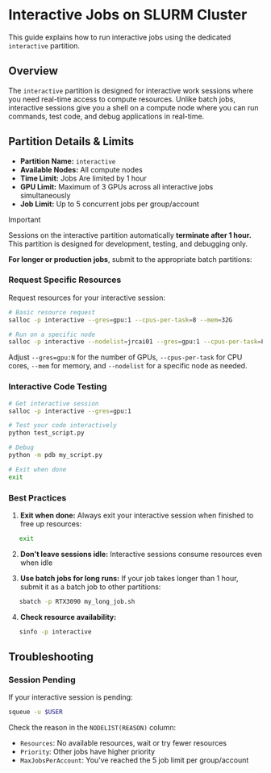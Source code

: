 # Interactive Jobs on SLURM Cluster

This guide explains how to run interactive jobs using the dedicated `interactive` partition.

## Overview

The `interactive` partition is designed for interactive work sessions where you need real-time access to compute resources. Unlike batch jobs, interactive sessions give you a shell on a compute node where you can run commands, test code, and debug applications in real-time.

## Partition Details & Limits

- **Partition Name:** `interactive`
- **Available Nodes:** All compute nodes 
- **Time Limit:** Jobs Are limited by 1 hour
- **GPU Limit:** Maximum of 3 GPUs across all interactive jobs simultaneously
- **Job Limit:** Up to 5 concurrent jobs per group/account

> [!IMPORTANT]
> 
> 
> Sessions on the interactive partition automatically **terminate after 1 hour.** This partition is designed for development, testing, and debugging only.
> 
> **For longer or production jobs**, submit to the appropriate batch partitions:


### Request Specific Resources

Request resources for your interactive session:
```bash
# Basic resource request
salloc -p interactive --gres=gpu:1 --cpus-per-task=8 --mem=32G

# Run on a specific node
salloc -p interactive --nodelist=jrcai01 --gres=gpu:1 --cpus-per-task=8 --mem=32G
```

Adjust `--gres=gpu:N` for the number of GPUs, `--cpus-per-task` for CPU cores, `--mem` for memory, and `--nodelist` for a specific node as needed.





###  Interactive Code Testing
```bash
# Get interactive session
salloc -p interactive --gres=gpu:1

# Test your code interactively
python test_script.py

# Debug
python -m pdb my_script.py

# Exit when done
exit
```

### Best Practices

1. **Exit when done:** Always exit your interactive session when finished to free up resources:
```bash
   exit
```
2. **Don't leave sessions idle:** Interactive sessions consume resources even when idle

3. **Use batch jobs for long runs:** If your job takes longer than 1 hour, submit it as a batch job to other partitions:
```bash
   sbatch -p RTX3090 my_long_job.sh
```
4. **Check resource availability:**
```bash
   sinfo -p interactive
```


## Troubleshooting

### Session Pending
If your interactive session is pending:
```bash
squeue -u $USER
```
Check the reason in the `NODELIST(REASON)` column:
- `Resources`: No available resources, wait or try fewer resources
- `Priority`: Other jobs have higher priority
- `MaxJobsPerAccount`: You've reached the 5 job limit per group/account



